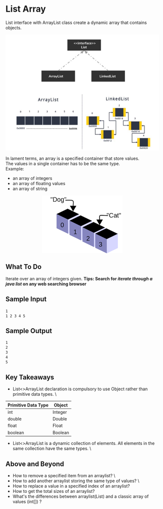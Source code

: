 # List Array
List interface with ArrayList class create a dynamic array that contains objects.

<p align="center">
 <img src="metadata/array.JPG">
</p>

In lament terms, an array is a specified container that store values. \
The values in a single container has to be the same type. \
Example:
- an array of integers
- an array of floating values
- an array of string

<p align="center">
 <img src="metadata/container.png">
</p>

## **What To Do**
Iterate over an array of integers given.
**Tips: Search for _iterate through a java list_ on any web searching browser**


## **Sample Input**
```
1
1 2 3 4 5
```

## **Sample Output**
```
1
2
3
4
5
```

## **Key Takeaways**
- List<>ArrayList declaration is compulsory to use Object rather than primitive data types. \

| Primitive Data Type | Object |
| --- | ----------- |
| int | Integer |
| double | Double |
| float | Float |
| boolean  | Boolean |

- List<>ArrayList is a dynamic collection of elements. All elements in the same collection have the same types. \

## **Above and Beyond**
- How to remove a specified item from an arraylist? \
- How to add another arraylist storing the same type of values? \
- How to replace a value in a specified index of an arraylist?
- How to get the total sizes of an arraylist?
- What's the differences between arraylist(List<Integer>) and a classic array of values (int[]) ?

